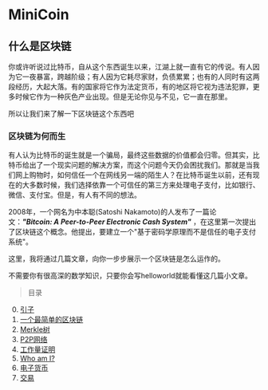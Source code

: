 # MiniCoin

## 什么是区块链

你或许听说过比特币，自从这个东西诞生以来，江湖上就一直有它的传说。有人因为它一夜暴富，跨越阶级；有人因为它耗尽家财，负债累累；也有的人同时有这两段经历，大起大落。有的国家将它作为法定货币，有的地区将它视为违法犯罪，更多时候它作为一种灰色产业出现。但是无论你见与不见，它一直在那里。

所以让我们来了解一下区块链这个东西吧

### 区块链为何而生
有人认为比特币的诞生就是一个骗局，最终这些数据的价值都会归零。但其实，比特币给出了一个现实问题的解决方案，而这个问题今天仍会困扰我们。那就是当我们网上购物时，如何信任一个在网线另一端的陌生人？在比特币诞生以前，还有现在的大多数时候，我们选择依靠一个可信任的第三方来处理电子支付，比如银行、微信、支付宝。但是，有人有不同的想法。


2008年，一个网名为中本聪(Satoshi Nakamoto)的人发布了一篇论文：***"Bitcoin: A Peer-to-Peer Electronic Cash System"*** ，在这里第一次提出了区块链这个概念。他提出，要建立一个"基于密码学原理而不是信任的电子支付系统"。

这里，我将通过几篇文章，向你一步步展示一个区块链是怎么运作的。

不需要你有很高深的数学知识，只要你会写helloworld就能看懂这几篇小文章。

> 目录

0. [引子](./Tutor/0_intro.md)
1. [一个最简单的区块链](./Tutor/1_simple_blockchain.md)
2. [Merkle树](./Tutor/2_Merkle_Tree.md) 
3. [P2P网络](./Tutor/3_p2p_network.md)
4. [工作量证明](./Tutor/4_pow.md)
5. [Who am I?](./Tutor/5_whoami.md)
6. [电子货币](./Tutor/6_Electronic_Cash.md)
7. [交易](./Tutor/7_Transaction.md)